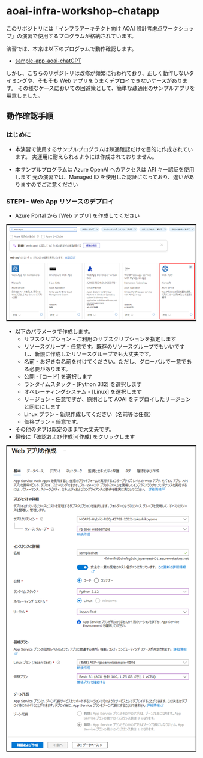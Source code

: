 # aoai-infra-workshop-chatapp
このリポジトリには「インフラアーキテクト向け AOAI 設計考慮点ワークショップ」の演習で使用するプログラムが格納されています。

演習では、本来は以下のプログラムで動作確認します。
 - [sample-app-aoai-chatGPT](https://github.com/microsoft/sample-app-aoai-chatGPT)

しかし、こちらのリポジトリは改修が頻繁に行われており、正しく動作しないタイミングや、そもそも Web アプリをうまくデプロイできないケースがあります。
その様なケースにおいての回避策として、簡単な疎通用のサンプルアプリを用意しました。


## 動作確認手順

### はじめに

- 本演習で使用するサンプルプログラムは疎通確認だけを目的に作成されています。
実運用に耐えられるようには作成されておりません。

- 本サンプルプログラムは Azure OpenAI へのアクセスは API キー認証を使用します
元の演習では、Managed ID を使用した認証になっており、違いがありますのでご注意ください

### STEP1 - Web App リソースのデプロイ

- Azure Portal から [Web アプリ] を作成してください
<img src="figs/add-webapp.png" style="border: 2px solid" alt="alt" width="800px" />


- 以下のパラメータで作成します。
  - サブスクリプション - ご利用のサブスクリプションを指定します
  - リソースグループ - 任意です。既存のリソースグループでもいいですし、新規に作成したリソースグループでも大丈夫です。
  - 名前 - お好きな名前を付けてください。ただし、グローバルで一意である必要があります。
  - 公開 - [コード] を選択します
  - ランタイムスタック - [Python 3.12] を選択します
  - オペレーティングシステム - [Linux] を選択します
  - リージョン - 任意ですが、原則として AOAI をデプロイしたリージョンと同じにします
  - Linux プラン - 新規作成してください（名前等は任意）
  - 価格プラン - 任意です。
- その他のタブは既定のままで大丈夫です。
- 最後に「確認および作成]-[作成] をクリックします

<img src="figs/create-webapp.png" style="border: 2px solid" alt="alt" width="600px" />


